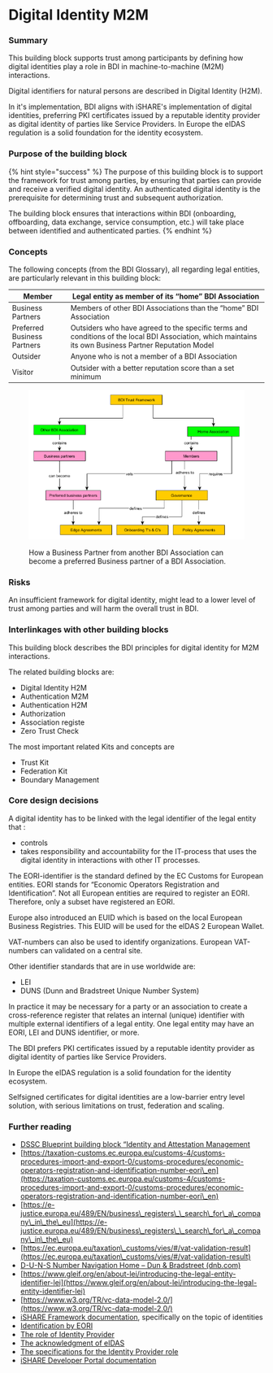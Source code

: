 # Digital Identity M2M

### Summary

This building block supports trust among participants by defining how digital identities play a role in BDI in machine-to-machine (M2M) interactions.

Digital identifiers for natural persons are described in Digital Identity (H2M).

In it's implementation, BDI aligns with iSHARE's implementation of digital identities, preferring PKI certificates issued by a reputable identity provider as digital identity of parties like Service Providers. In Europe the eIDAS regulation is a solid foundation for the identity ecosystem.

### Purpose of the building block

{% hint style="success" %}
The purpose of this building block is to support the framework for trust among parties, by ensuring that parties can provide and receive a verified digital identity.  An authenticated digital identity is the prerequisite for determining trust and subsequent authorization.

The building block ensures that interactions within BDI (onboarding, offboarding, data exchange, service consumption, etc.) will take place between identified and authenticated  parties.
{% endhint %}

### Concepts

The following concepts (from the BDI Glossary), all regarding legal entities, are particularly relevant in this building block:



| Member                      | Legal entity as member of its “home”  BDI Association                                                                                                   |
| --------------------------- | ------------------------------------------------------------------------------------------------------------------------------------------------------- |
| Business Partners           | Members of other BDI Associations than the “home” BDI Association                                                                                       |
| Preferred Business Partners | Outsiders  who have agreed to the specific terms and conditions of the local BDI Association, which maintains its own Business Partner Reputation Model |
| Outsider                    | Anyone who is not a member of a BDI Association                                                                                                         |
| Visitor                     | Outsider with a better reputation score than a set minimum                                                                                              |

<figure><img src="../../../.gitbook/assets/)ther association.png" alt=""><figcaption><p>How a Business Partner from another BDI Association can become a preferred Business partner of a BDI Association.</p></figcaption></figure>

### Risks

An insufficient framework for digital identity, might lead to a lower level of trust among parties and will harm the overall trust in BDI.

### Interlinkages with other building blocks

This building block describes the BDI principles for digital identity for M2M interactions.

The related building blocks are:

* Digital Identity H2M
* Authentication M2M
* Authentication H2M
* Authorization
* Association registe
* Zero Trust Check

The most important related Kits and concepts are

* Trust Kit
* Federation Kit
* Boundary Management

### &#x20;Core design decisions

A digital identity has to be linked with the legal identifier of the legal entity that :

* controls
* takes responsibility and accountability for the IT-process that uses the digital identity in interactions with other IT processes.

The EORI-identifier is the standard defined by the EC Customs for European entities. EORI stands for “Economic Operators Registration and Identification”. Not all European entities are required to register an EORI. Therefore, only a subset have registered an EORI.&#x20;

Europe also introduced an EUID which is based on the local European Business Registries. This EUID will be used for the eIDAS 2 European Wallet.&#x20;

VAT-numbers can also be used to identify organizations. European VAT-numbers can validated on a central site.&#x20;

Other identifier standards that are in use worldwide are:

* LEI
* DUNS (Dunn and Bradstreet Unique Number System)

In practice it may be necessary for a party or an association to create a cross-reference register that relates an internal (unique) identifier with multiple external identifiers of a legal entity. One legal entity may have an EORI, LEI and DUNS identifier, or more.

The BDI prefers PKI certificates issued by a reputable identity provider as digital identity of parties like Service Providers.

In Europe the eIDAS regulation is a solid foundation for the identity ecosystem.

Selfsigned certificates for digital identities are a low-barrier entry level solution, with serious limitations on trust, federation and scaling.

### Further reading

* ​[DSSC Blueprint building block “Identity and Attestation Management](https://dssc.eu/space/BVE/357075352/Identity+and+Attestation+Management)
* [https://taxation-customs.ec.europa.eu/customs-4/customs-procedures-import-and-export-0/customs-procedures/economic-operators-registration-and-identification-number-eori\_en](https://taxation-customs.ec.europa.eu/customs-4/customs-procedures-import-and-export-0/customs-procedures/economic-operators-registration-and-identification-number-eori\_en)
* ​[https://e-justice.europa.eu/489/EN/business\_registers\_\_search\_for\_a\_company\_in\_the\_eu](https://e-justice.europa.eu/489/EN/business\_registers\_\_search\_for\_a\_company\_in\_the\_eu)
* [https://ec.europa.eu/taxation\_customs/vies/#/vat-validation-result](https://ec.europa.eu/taxation\_customs/vies/#/vat-validation-result)
* [D-U-N-S Number Navigation Home – Dun & Bradstreet (dnb.com)](https://www.dnb.com/duns.html)
* [https://www.gleif.org/en/about-lei/introducing-the-legal-entity-identifier-lei](https://www.gleif.org/en/about-lei/introducing-the-legal-entity-identifier-lei)
* ​[https://www.w3.org/TR/vc-data-model-2.0/](https://www.w3.org/TR/vc-data-model-2.0/)​
* ​[iSHARE Framework documentation](https://framework.ishare.eu/), specifically on the topic of identities
* [Identification by EORI](https://framework.ishare.eu/is/identification-by-eori)​
* ​[The role of Identity Provider](https://framework.ishare.eu/is/functional-requirements-per-role#Functionalrequirementsperrole-IdentityProvider)​
* ​[The acknowledgment of eIDAS](https://framework.ishare.eu/is/regulation-on-electronic-identification-and-trust-)
* [The specifications for the Identity Provider role](https://dev.ishare.eu/identity-provider/authorize.html)​
* ​[iSHARE Developer Portal documentation](https://dev.ishare.eu/)​
